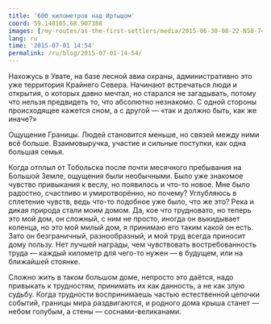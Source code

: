 ```yaml
---
title: '600 километров над Иртышом'
coord: 59.148165,68.907388
images: [/my-routes/as-the-first-settlers/media/2015-06-30-08-22-N58-744730E71-189998-2465, /my-routes/as-the-first-settlers/media/2015-06-30-07-27-N58-873981E68-798104-2310]
lang: ru
time: '2015-07-01 14:54' 
permalink: /ru/blog/2015-07-01-14-54/
---
```


Нахожусь в Увате, на базе лесной авиа охраны, административно это уже территория Крайнего Севера. Начинают встречаться люди и открытия, о которых давно мечтал, но старался не загадывать, потому что нельзя предвидеть то, что абсолютно незнакомо. С одной стороны происходящее кажется сном, а с другой&nbsp;— «так и должно быть, как же иначе?»

Ощущение Границы. Людей становится меньше, но связей между ними всё больше. Взаимовыручка, участие и сильные поступки, как одна большая семья.

Когда отплыл от Тобольска после почти месячного пребывания на Большой Земле, ощущения были необычными. Было уже знакомое чувство привыкания к веслу, но появилось и что-то новое. Мне было радостно, счастливо и умиротворённо, но почему? Углубляюсь в сплетение чувств, ведь что-то подобное уже было, что же это? Река и дикая природа стали моим домом. Да, кое что трудновато, но теперь это мой дом, он сложный, с ним не просто, иногда он выкидывает коленца, но это мой милый дом, я принимаю его таким какой он есть. Зато он безграничный, разнообразный, и мой труд всегда приносит дому пользу. Нет лучшей награды, чем чувствовать востребованность труда&nbsp;— каждый километр для чего-то нужен&nbsp;— в будущем, или на ближайшей стоянке.

Сложно жить в таком большом доме, непросто это даётся, надо привыкать к трудностям, принимать их как данность, а не как злую судьбу. Когда трудности воспринимаешь частью естественной цепочки событий, границы мира раздвигаются, и родного дома крыша станет — небом голубым, а стены — соснами-великанами.
